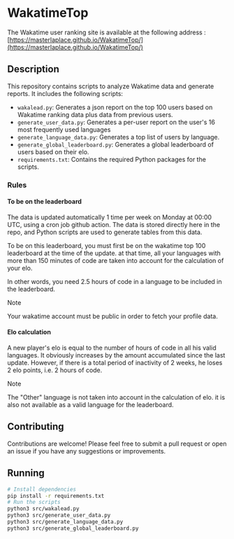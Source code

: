 # WakatimeTop

The Wakatime user ranking site is available at the following address : [https://masterlaplace.github.io/WakatimeTop/](https://masterlaplace.github.io/WakatimeTop/)

## Description

This repository contains scripts to analyze Wakatime data and generate reports. It includes the following scripts:
- `wakalead.py`: Generates a json report on the top 100 users based on Wakatime ranking data plus data from previous users.
- `generate_user_data.py`: Generates a per-user report on the user's 16 most frequently used languages
- `generate_language_data.py`: Generates a top list of users by language.
- `generate_global_leaderboard.py`: Generates a global leaderboard of users based on their elo.
- `requirements.txt`: Contains the required Python packages for the scripts.

### Rules

#### To be on the leaderboard

The data is updated automatically 1 time per week on Monday at 00:00 UTC, using a cron job github action. The data is stored directly here in the repo, and Python scripts are used to generate tables from this data.

To be on this leaderboard, you must first be on the wakatime top 100 leaderboard at the time of the update.
at that time, all your languages with more than 150 minutes of code are taken into account for the calculation of your elo.

In other words, you need 2.5 hours of code in a language to be included in the leaderboard.

> [!NOTE]
> Your wakatime account must be public in order to fetch your profile data.

#### Elo calculation

A new player's elo is equal to the number of hours of code in all his valid languages.
It obviously increases by the amount accumulated since the last update. However, if there is a total period of inactivity of 2 weeks, he loses 2 elo points, i.e. 2 hours of code.

> [!NOTE]
> The "Other" language is not taken into account in the calculation of elo. it is also not available as a valid language for the leaderboard.

## Contributing

Contributions are welcome! Please feel free to submit a pull request or open an issue if you have any suggestions or improvements.

## Running

```bash
# Install dependencies
pip install -r requirements.txt
# Run the scripts
python3 src/wakalead.py
python3 src/generate_user_data.py
python3 src/generate_language_data.py
python3 src/generate_global_leaderboard.py
```
